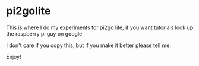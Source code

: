 # pi2golite
This is where I do my experiments for pi2go lite, if you want tutorials look up the raspberry pi guy on google

I don't care if you copy this, but if you make it better please tell me.

Enjoy!
